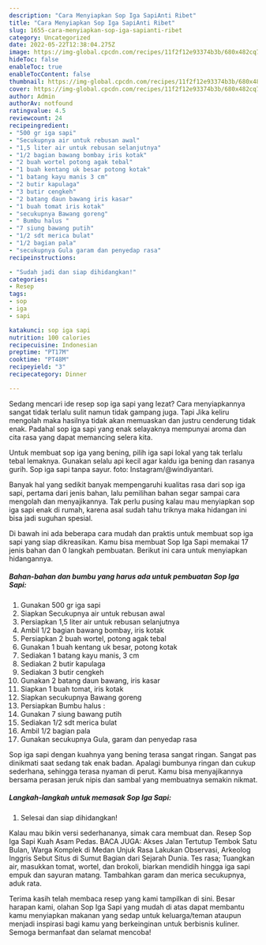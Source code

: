 ```yaml
---
description: "Cara Menyiapkan Sop Iga SapiAnti Ribet"
title: "Cara Menyiapkan Sop Iga SapiAnti Ribet"
slug: 1655-cara-menyiapkan-sop-iga-sapianti-ribet
category: Uncategorized
date: 2022-05-22T12:38:04.275Z
image: https://img-global.cpcdn.com/recipes/11f2f12e93374b3b/680x482cq70/sop-iga-sapi-foto-resep-utama.jpg
hideToc: false
enableToc: true
enableTocContent: false
thumbnail: https://img-global.cpcdn.com/recipes/11f2f12e93374b3b/680x482cq70/sop-iga-sapi-foto-resep-utama.jpg
cover: https://img-global.cpcdn.com/recipes/11f2f12e93374b3b/680x482cq70/sop-iga-sapi-foto-resep-utama.jpg
author: Admin
authorAv: notfound
ratingvalue: 4.5
reviewcount: 24
recipeingredient:
- "500 gr iga sapi"
- "Secukupnya air untuk rebusan awal"
- "1,5 liter air untuk rebusan selanjutnya"
- "1/2 bagian bawang bombay iris kotak"
- "2 buah wortel potong agak tebal"
- "1 buah kentang uk besar potong kotak"
- "1 batang kayu manis 3 cm"
- "2 butir kapulaga"
- "3 butir cengkeh"
- "2 batang daun bawang iris kasar"
- "1 buah tomat iris kotak"
- "secukupnya Bawang goreng"
- " Bumbu halus "
- "7 siung bawang putih"
- "1/2 sdt merica bulat"
- "1/2 bagian pala"
- "secukupnya Gula garam dan penyedap rasa"
recipeinstructions:

- "Sudah jadi dan siap dihidangkan!"
categories:
- Resep
tags:
- sop
- iga
- sapi

katakunci: sop iga sapi 
nutrition: 100 calories
recipecuisine: Indonesian
preptime: "PT17M"
cooktime: "PT48M"
recipeyield: "3"
recipecategory: Dinner

---
```



Sedang mencari ide resep sop iga sapi yang lezat? Cara menyiapkannya sangat tidak terlalu sulit namun tidak gampang juga. Tapi Jika keliru mengolah maka hasilnya tidak akan memuaskan dan justru cenderung tidak enak. Padahal sop iga sapi yang enak selayaknya mempunyai aroma dan cita rasa yang dapat memancing selera kita.


Untuk membuat sop iga yang bening, pilih iga sapi lokal yang tak terlalu tebal lemaknya. Gunakan selalu api kecil agar kaldu iga bening dan rasanya gurih. Sop iga sapi tanpa sayur. foto: Instagram/@windiyantari.

Banyak hal yang sedikit banyak mempengaruhi kualitas rasa dari sop iga sapi, pertama dari jenis bahan, lalu pemilihan bahan segar sampai cara mengolah dan menyajikannya. Tak perlu pusing kalau mau menyiapkan sop iga sapi enak di rumah, karena asal sudah tahu triknya maka hidangan ini bisa jadi suguhan spesial.


Di bawah ini ada beberapa cara mudah dan praktis untuk membuat sop iga sapi yang siap dikreasikan. Kamu bisa membuat Sop Iga Sapi memakai 17 jenis bahan dan 0 langkah pembuatan. Berikut ini cara untuk menyiapkan hidangannya.

<!--inarticleads1-->

##### Bahan-bahan dan bumbu yang harus ada untuk pembuatan Sop Iga Sapi:

1. Gunakan 500 gr iga sapi
1. Siapkan Secukupnya air untuk rebusan awal
1. Persiapkan 1,5 liter air untuk rebusan selanjutnya
1. Ambil 1/2 bagian bawang bombay, iris kotak
1. Persiapkan 2 buah wortel, potong agak tebal
1. Gunakan 1 buah kentang uk besar, potong kotak
1. Sediakan 1 batang kayu manis, 3 cm
1. Sediakan 2 butir kapulaga
1. Sediakan 3 butir cengkeh
1. Gunakan 2 batang daun bawang, iris kasar
1. Siapkan 1 buah tomat, iris kotak
1. Siapkan secukupnya Bawang goreng
1. Persiapkan  Bumbu halus :
1. Gunakan 7 siung bawang putih
1. Sediakan 1/2 sdt merica bulat
1. Ambil 1/2 bagian pala
1. Gunakan secukupnya Gula, garam dan penyedap rasa


Sop iga sapi dengan kuahnya yang bening terasa sangat ringan. Sangat pas dinikmati saat sedang tak enak badan. Apalagi bumbunya ringan dan cukup sederhana, sehingga terasa nyaman di perut. Kamu bisa menyajikannya bersama perasan jeruk nipis dan sambal yang membuatnya semakin nikmat. 

<!--inarticleads2-->

##### Langkah-langkah untuk memasak Sop Iga Sapi:


1. Selesai dan siap dihidangkan!

Kalau mau bikin versi sederhananya, simak cara membuat dan. Resep Sop Iga Sapi Kuah Asam Pedas. BACA JUGA: Akses Jalan Tertutup Tembok Satu Bulan, Warga Komplek di Medan Unjuk Rasa Lakukan Observasi, Arkeolog Inggris Sebut Situs di Sumut Bagian dari Sejarah Dunia. Tes rasa; Tuangkan air, masukkan tomat, wortel, dan brokoli, biarkan mendidih hingga iga sapi empuk dan sayuran matang. Tambahkan garam dan merica secukupnya, aduk rata. 

Terima kasih telah membaca resep yang kami tampilkan di sini. Besar harapan kami, olahan Sop Iga Sapi yang mudah di atas dapat membantu kamu menyiapkan makanan yang sedap untuk keluarga/teman ataupun menjadi inspirasi bagi kamu yang berkeinginan untuk berbisnis kuliner. Semoga bermanfaat dan selamat mencoba!
